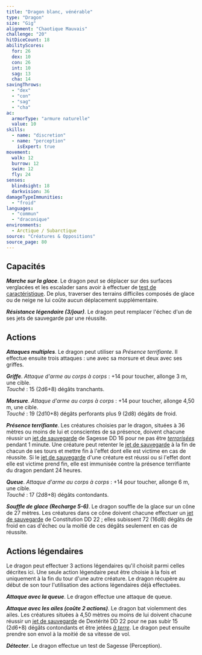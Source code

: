 ```yaml
---
title: "Dragon blanc, vénérable"
type: "Dragon"
size: "Gig"
alignment: "Chaotique Mauvais"
challenge: "20"
hitDiceCount: 18
abilityScores:
  for: 26
  dex: 10
  con: 26
  int: 10
  sag: 13
  cha: 14
savingThrows: 
  - "dex"
  - "con"
  - "sag"
  - "cha"
ac: 
  armorType: "armure naturelle"
  value: 10
skills: 
  - name: "discretion"
  - name: "perception"
    isExpert: true
movement: 
  walk: 12
  burrow: 12
  swim: 12
  fly: 24
senses: 
  blindsight: 18
  darkvision: 36
damageTypeImmunities: 
  - "froid"
languages: 
  - "commun"
  - "draconique"
environments:
  - Arctique / Subarctique
source: "Créatures & Oppositions"
source_page: 80
---
```

## Capacités
_**Marche sur la glace**_. Le dragon peut se déplacer sur des surfaces verglacées et les escalader sans avoir à effectuer de [test de caractéristique](/utiliser-les-caracteristiques/#tests-de-caracteristique). De plus, traverser des terrains difficiles composés de glace ou de neige ne lui coûte aucun déplacement supplémentaire.

_**Résistance légendaire (3/jour)**_. Le dragon peut remplacer l'échec d'un de ses jets de sauvegarde par une réussite.

## Actions
_**Attaques multiples**_. Le dragon peut utiliser sa _Présence terrifiante_. Il effectue ensuite trois attaques : une avec sa morsure et deux avec ses griffes.

_**Griffe**_. _Attaque d'arme au corps à corps_ : +14 pour toucher, allonge 3 m, une cible.  
_Touché_ : 15 (2d6+8) dégâts tranchants.

_**Morsure**_. _Attaque d'arme au corps à corps_ : +14 pour toucher, allonge 4,50 m, une cible.  
_Touché_ : 19 (2d10+8) dégâts perforants plus 9 (2d8) dégâts de froid.

_**Présence terrifiante**_. Les créatures choisies par le dragon, situées à 36 mètres ou moins de lui et conscientes de sa présence, doivent chacune réussir un [jet de sauvegarde](/utiliser-les-caracteristiques/#jets-de-sauvegarde) de Sagesse DD 16 pour ne pas être [_terrorisées_](/gerer-la-sante-du-personnage/#terrorise) pendant 1 minute. Une créature peut retenter le [jet de sauvegarde](/utiliser-les-caracteristiques/#jets-de-sauvegarde) à la fin de chacun de ses tours et mettre fin à l'effet dont elle est victime en cas de réussite. Si le [jet de sauvegarde](/utiliser-les-caracteristiques/#jets-de-sauvegarde) d'une créature est réussi ou si l'effet dont elle est victime prend fin, elle est immunisée contre la présence terrifiante du dragon pendant 24 heures.

_**Queue**_. _Attaque d'arme au corps à corps_ : +14 pour toucher, allonge 6 m, une cible.  
_Touché_ : 17 (2d8+8) dégâts contondants.

_**Souffle de glace (Recharge 5-6)**_. Le dragon souffle de la glace sur un cône de 27 mètres. Les créatures dans ce cône doivent chacune effectuer un [jet de sauvegarde](/utiliser-les-caracteristiques/#jets-de-sauvegarde) de Constitution DD 22 ; elles subissent 72 (16d8) dégâts de froid en cas d'échec ou la moitié de ces dégâts seulement en cas de réussite.

## Actions légendaires
Le dragon peut effectuer 3 actions légendaires qu'il choisit parmi celles décrites ici. Une seule action légendaire peut être choisie à la fois et uniquement à la fin du tour d'une autre créature. Le dragon récupère au début de son tour l'utilisation des actions légendaires déjà effectuées.

_**Attaque avec la queue**_. Le dragon effectue une attaque de queue.

_**Attaque avec les ailes (coûte 2 actions)**_. Le dragon bat violemment des ailes. Les créatures situées à 4,50 mètres ou moins de lui doivent chacune réussir un [jet de sauvegarde](/utiliser-les-caracteristiques/#jets-de-sauvegarde) de Dextérité DD 22 pour ne pas subir 15 (2d6+8) dégâts contondants et être jetées [_à terre_](/gerer-la-sante-du-personnage/#a-terre). Le dragon peut ensuite prendre son envol à la moitié de sa vitesse de vol.

_**Détecter**_. Le dragon effectue un test de Sagesse (Perception).
